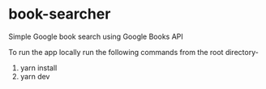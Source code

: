 # book-searcher
Simple Google book search using Google Books API

To run the app locally run the following commands from the root directory-

1. yarn install
2. yarn dev
